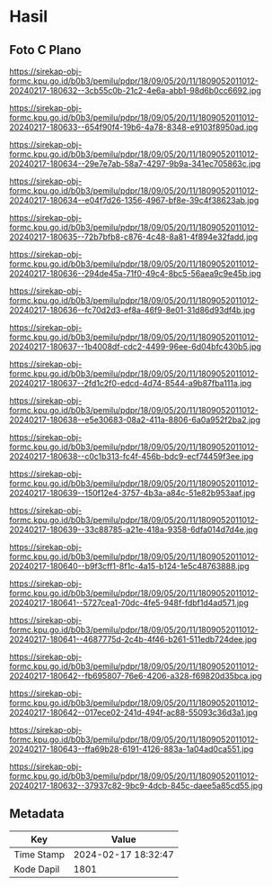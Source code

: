 # Hasil

## Foto C Plano

https://sirekap-obj-formc.kpu.go.id/b0b3/pemilu/pdpr/18/09/05/20/11/1809052011012-20240217-180632--3cb55c0b-21c2-4e6a-abb1-98d6b0cc6692.jpg

https://sirekap-obj-formc.kpu.go.id/b0b3/pemilu/pdpr/18/09/05/20/11/1809052011012-20240217-180633--654f90f4-19b6-4a78-8348-e9103f8950ad.jpg

https://sirekap-obj-formc.kpu.go.id/b0b3/pemilu/pdpr/18/09/05/20/11/1809052011012-20240217-180634--29e7e7ab-58a7-4297-9b9a-341ec705863c.jpg

https://sirekap-obj-formc.kpu.go.id/b0b3/pemilu/pdpr/18/09/05/20/11/1809052011012-20240217-180634--e04f7d26-1356-4967-bf8e-39c4f38623ab.jpg

https://sirekap-obj-formc.kpu.go.id/b0b3/pemilu/pdpr/18/09/05/20/11/1809052011012-20240217-180635--72b7bfb8-c876-4c48-8a81-4f894e32fadd.jpg

https://sirekap-obj-formc.kpu.go.id/b0b3/pemilu/pdpr/18/09/05/20/11/1809052011012-20240217-180636--294de45a-71f0-49c4-8bc5-56aea9c9e45b.jpg

https://sirekap-obj-formc.kpu.go.id/b0b3/pemilu/pdpr/18/09/05/20/11/1809052011012-20240217-180636--fc70d2d3-ef8a-46f9-8e01-31d86d93df4b.jpg

https://sirekap-obj-formc.kpu.go.id/b0b3/pemilu/pdpr/18/09/05/20/11/1809052011012-20240217-180637--1b4008df-cdc2-4499-96ee-6d04bfc430b5.jpg

https://sirekap-obj-formc.kpu.go.id/b0b3/pemilu/pdpr/18/09/05/20/11/1809052011012-20240217-180637--2fd1c2f0-edcd-4d74-8544-a9b87fba111a.jpg

https://sirekap-obj-formc.kpu.go.id/b0b3/pemilu/pdpr/18/09/05/20/11/1809052011012-20240217-180638--e5e30683-08a2-411a-8806-6a0a952f2ba2.jpg

https://sirekap-obj-formc.kpu.go.id/b0b3/pemilu/pdpr/18/09/05/20/11/1809052011012-20240217-180638--c0c1b313-fc4f-456b-bdc9-ecf74459f3ee.jpg

https://sirekap-obj-formc.kpu.go.id/b0b3/pemilu/pdpr/18/09/05/20/11/1809052011012-20240217-180639--150f12e4-3757-4b3a-a84c-51e82b953aaf.jpg

https://sirekap-obj-formc.kpu.go.id/b0b3/pemilu/pdpr/18/09/05/20/11/1809052011012-20240217-180639--33c88785-a21e-418a-9358-6dfa014d7d4e.jpg

https://sirekap-obj-formc.kpu.go.id/b0b3/pemilu/pdpr/18/09/05/20/11/1809052011012-20240217-180640--b9f3cff1-8f1c-4a15-b124-1e5c48763888.jpg

https://sirekap-obj-formc.kpu.go.id/b0b3/pemilu/pdpr/18/09/05/20/11/1809052011012-20240217-180641--5727cea1-70dc-4fe5-948f-fdbf1d4ad571.jpg

https://sirekap-obj-formc.kpu.go.id/b0b3/pemilu/pdpr/18/09/05/20/11/1809052011012-20240217-180641--4687775d-2c4b-4f46-b261-511edb724dee.jpg

https://sirekap-obj-formc.kpu.go.id/b0b3/pemilu/pdpr/18/09/05/20/11/1809052011012-20240217-180642--fb695807-76e6-4206-a328-f69820d35bca.jpg

https://sirekap-obj-formc.kpu.go.id/b0b3/pemilu/pdpr/18/09/05/20/11/1809052011012-20240217-180642--017ece02-241d-494f-ac88-55093c36d3a1.jpg

https://sirekap-obj-formc.kpu.go.id/b0b3/pemilu/pdpr/18/09/05/20/11/1809052011012-20240217-180643--ffa69b28-6191-4126-883a-1a04ad0ca551.jpg

https://sirekap-obj-formc.kpu.go.id/b0b3/pemilu/pdpr/18/09/05/20/11/1809052011012-20240217-180632--37937c82-9bc9-4dcb-845c-daee5a85cd55.jpg


## Metadata

| Key        | Value               |
| ---------- | ------------------- |
| Time Stamp | 2024-02-17 18:32:47 |
| Kode Dapil | 1801                |



